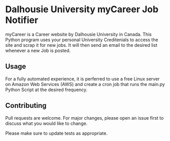 # Dalhousie University myCareer Job Notifier

myCareer is a Career website by Dalhousie University in Canada. This Python program uses your personal University Creditenials to access the site and scrap it for new jobs. It will then send an email to the desired list whenever a new Job is posted. 

## Usage

For a fully automated experience, it is perferred to use a free Linux server on Amazon Web Services (AWS) and create a cron job that runs the main.py Python Script at the desired frequency. 

## Contributing
Pull requests are welcome. For major changes, please open an issue first to discuss what you would like to change.

Please make sure to update tests as appropriate.
